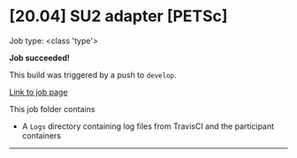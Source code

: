 # [20.04] SU2 adapter [PETSc]

Job type: <class 'type'>



**Job succeeded!**



This build was triggered by a push to `develop`.



[Link to job page]({[job_link]})


This job folder contains
- A `Logs` directory containing log files from TravisCI and the participant containers


---

